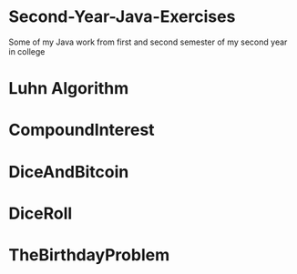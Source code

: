 # Second-Year-Java-Exercises
Some of my Java work from first and second semester of my second year in college

# Luhn Algorithm

# CompoundInterest

# DiceAndBitcoin

# DiceRoll

# TheBirthdayProblem
